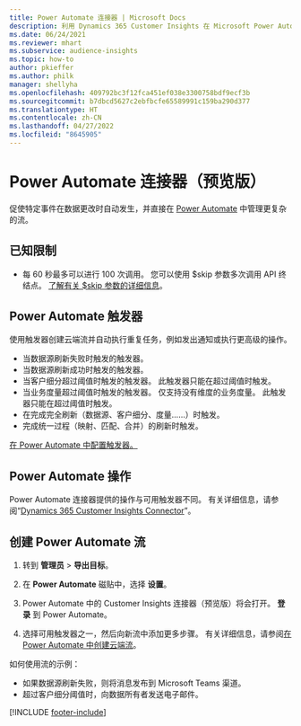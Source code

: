 ```yaml
---
title: Power Automate 连接器 | Microsoft Docs
description: 利用 Dynamics 365 Customer Insights 在 Microsoft Power Automate 中创建流。
ms.date: 06/24/2021
ms.reviewer: mhart
ms.subservice: audience-insights
ms.topic: how-to
author: pkieffer
ms.author: philk
manager: shellyha
ms.openlocfilehash: 409792bc3f12fca451ef038e3300758bdf9ecf3b
ms.sourcegitcommit: b7dbcd5627c2ebfbcfe65589991c159ba290d377
ms.translationtype: HT
ms.contentlocale: zh-CN
ms.lasthandoff: 04/27/2022
ms.locfileid: "8645905"
---
```

# <a name="power-automate-connector-preview"></a>Power Automate 连接器（预览版）

促使特定事件在数据更改时自动发生，并直接在 [Power Automate](https://flow.microsoft.com/) 中管理更复杂的流。

## <a name="known-limitations"></a>已知限制

- 每 60 秒最多可以进行 100 次调用。 您可以使用 $skip 参数多次调用 API 终结点。 [了解有关 $skip 参数的详细信息](/connectors/customerinsights/#get-items-from-an-entity)。

## <a name="power-automate-triggers"></a>Power Automate 触发器

使用触发器创建云端流并自动执行重复任务，例如发出通知或执行更高级的操作。 

- 当数据源刷新失败时触发的触发器。 
- 当数据源刷新成功时触发的触发器。
- 当客户细分超过阈值时触发的触发器。 此触发器只能在超过阈值时触发。
- 当业务度量超过阈值时触发的触发器。 仅支持没有维度的业务度量。 此触发器只能在超过阈值时触发。
- 在完成完全刷新（数据源、客户细分、度量......）时触发。
- 完成统一过程（映射、匹配、合并）的刷新时触发。

[在 Power Automate 中配置触发器。](https://flow.microsoft.com/connectors/shared_customerinsights/dynamics-365-customer-insights-connector/)

## <a name="power-automate-actions"></a>Power Automate 操作

Power Automate 连接器提供的操作与可用触发器不同。 有关详细信息，请参阅“[Dynamics 365 Customer Insights Connector](/connectors/customerinsights/)”。

## <a name="create-a-power-automate-flow"></a>创建 Power Automate 流

1. 转到 **管理员** > **导出目标**。

1. 在 **Power Automate** 磁贴中，选择 **设置**。

1. Power Automate 中的 Customer Insights 连接器（预览版）将会打开。 **登录** 到 Power Automate。

1. 选择可用触发器之一，然后向新流中添加更多步骤。 有关详细信息，请参阅[在 Power Automate 中创建云端流](/power-automate/get-started-logic-flow)。

如何使用流的示例： 
- 如果数据源刷新失败，则将消息发布到 Microsoft Teams 渠道。 
- 超过客户细分阈值时，向数据所有者发送电子邮件。



[!INCLUDE [footer-include](includes/footer-banner.md)]
